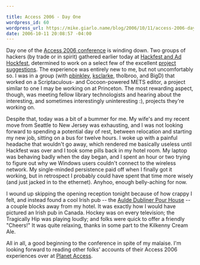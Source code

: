 ```yaml
---

title: Access 2006 - Day One
wordpress_id: 60
wordpress_url: https://mike.giarlo.name/blog/2006/10/11/access-2006-day-one/
date: 2006-10-11 20:08:57 -04:00
---
```

Day one of the <a target="_blank" href="http://www.access2006.uottawa.ca/">Access 2006 conference</a> is winding down.  Two groups of hackers (by trade or in spirit) gathered earlier today at <a target="_blank" href="http://www.access2006.uottawa.ca/?page_id=13">Hackfest and Ad Hockfest</a>, determined to work on a select few of the excellent <a target="_blank" href="http://hackfest.kicks-ass.net/home/suggestion">project suggestions</a>.  The experience was entirely new to me, but not uncomfortably so.  I was in a group (with <a target="_blank" href="http://www.wallandbinkley.com/quaedam/">pbinkley</a>, <a target="_blank" href="http://www.kevinclarke.info/weblog/">ksclarke</a>, tholbroo, and BigD) that worked on a Scriptaculous- and Cocoon-powered METS editor, a project similar to one I may be working on at Princeton.  The most rewarding aspect, though, was meeting fellow library technologists and hearing about the interesting, and sometimes interestingly uninteresting :), projects they're working on.

Despite that, today was a bit of a bummer for me.  My wife's and my recent move from Seattle to New Jersey was exhausting, and I was not looking forward to spending a potential day of rest, between relocation and starting my new job, sitting on a bus for twelve hours.  I woke up with a painful headache that wouldn't go away, which rendered me basically useless until Hackfest was over and I took some pills back in my hotel room. My laptop was behaving badly when the day began, and I spent an hour or two trying to figure out why we Windows users couldn't connect to the wireless network.  My single-minded persistence paid off when I finally got it working, but in retrospect I probably could have spent that time more wisely (and just jacked in to the ethernet).  Anyhoo, enough belly-aching for now.

I wound up skipping the opening reception tonight because of how crappy I felt, and instead found a cool Irish pub -- the <a target="_blank" href="http://www.auldedubliner.com/">Aulde Dubliner Pour House</a> -- a couple blocks away from my hotel.  It was exactly how I would have pictured an Irish pub in Canada.  Hockey was on every television; the Tragically Hip was playing loudly; and folks were quick to offer a friendly "Cheers!"  It was quite relaxing, thanks in some part to the Kilkenny Cream Ale.

All in all, a good beginning to the conference in spite of my malaise.  I'm looking forward to reading other folks' accounts of their Access 2006 experiences over at <a target="_blank" href="http://www.access2006.uottawa.ca/planet.php">Planet Access</a>.
